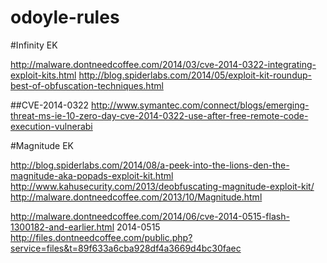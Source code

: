 odoyle-rules
============
#Infinity EK

http://malware.dontneedcoffee.com/2014/03/cve-2014-0322-integrating-exploit-kits.html
http://blog.spiderlabs.com/2014/05/exploit-kit-roundup-best-of-obfuscation-techniques.html

##CVE-2014-0322
http://www.symantec.com/connect/blogs/emerging-threat-ms-ie-10-zero-day-cve-2014-0322-use-after-free-remote-code-execution-vulnerabi

#Magnitude EK

http://blog.spiderlabs.com/2014/08/a-peek-into-the-lions-den-the-magnitude-aka-popads-exploit-kit.html
http://www.kahusecurity.com/2013/deobfuscating-magnitude-exploit-kit/
http://malware.dontneedcoffee.com/2013/10/Magnitude.html



http://malware.dontneedcoffee.com/2014/06/cve-2014-0515-flash-1300182-and-earlier.html
2014-0515
http://files.dontneedcoffee.com/public.php?service=files&t=89f633a6cba928df4a3669d4bc30faec
